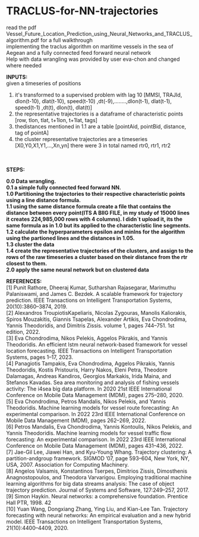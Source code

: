 # TRACLUS-for-NN-trajectories
read the pdf Vessel_Future_Location_Prediction_using_Neural_Networks_and_TRACLUS_algorithm.pdf for a full walkthrough<br>
implementing the traclus algorithm on maritime vessels in the sea of Aegean and a fully connected feed forward neural network<br>
Help with data wrangling was provided by user eva-chon and changed where needed<br>  


**INPUTS:** <br>
given a timeseries of positions<br>
1. it's transformed to a supervised problem with lag 10 [MMSI, TRAJId, dlon(t-10), dlat(t-10), speed(t-10) ,dt(-9),........,dlon(t-1), dlat(t-1), speed(t-1) ,dt(t), dlon(t), dlat(t)]<br>
2. the representative trajectories is a dataframe of characteristic points [row,	tlon, tlat,	t+1lon, t+1lat, tags]<br>
3. thedistances mentioned in 1.1 are a table [pointAid, pointBid, distance, tag of pointA]<br>
4. the cluster representative trajectories are a timeseries [X0,Y0,X1,Y1,...,Xn,yn] there were 3 in total named rtr0, rtr1, rtr2 <br><br><br>


**STEPS:** <br>

**0.0 Data wrangling.** <br>
**0.1 a simple fully connected feed forward NN.** <br>
**1.0 Partitioning the trajectories to their respective characteristic points using a line distance formula.** <br>
**1.1 using the same distance formula create a file that contains the distance between every point(ITS A BIIG FILE, in my study of 15000 lines it creates 224,985,000 rows with 4 columns). I didn`t upload it, its the same formula as in 1.0 but its applied to the characteristic line segments.** <br>
**1.2 calculate the hyperparameters epsilon and minlns for the algorithm using the partioned lines and the distances in 1.05.** <br>
**1.3 cluster the data** <br>
**1.4 create the representative trajectories of the clusters, and assign to the rows of the raw timeseries a cluster based on their distance from the rtr closest to them.** <br>
**2.0 apply the same neural network but on clustered data** <br>

     
**REFERENCES:** <br>
[1] Punit Rathore, Dheeraj Kumar, Sutharshan Rajasegarar, Marimuthu Palaniswami, and
James C. Bezdek. A scalable framework for trajectory prediction. IEEE Transactions on
Intelligent Transportation Systems, 20(10):3860–3874, 2019.  
[2] Alexandros TroupiotisKapeliaris, Nicolas Zygouras, Manolis Kaliorakis, Spiros Mouzakitis,
Giannis Tsapelas, Alexander Artikis, Eva Chondrodima, Yannis Theodoridis, and Dimitris
Zissis. volume 1, pages 744–751. 1st edition, 2022.  
[3] Eva Chondrodima, Nikos Pelekis, Aggelos Pikrakis, and Yannis Theodoridis. An efficient
lstm neural network-based framework for vessel location forecasting. IEEE Transactions on
Intelligent Transportation Systems, pages 1–17, 2023.  
[4] Panagiotis Tampakis, Eva Chondrodima, Aggelos Pikrakis, Yannis Theodoridis, Kostis
Pristouris, Harry Nakos, Eleni Petra, Theodore Dalamagas, Andreas Kandiros, Georgios
Markakis, Irida Maina, and Stefanos Kavadas. Sea area monitoring and analysis of fishing
vessels activity: The i4sea big data platform. In 2020 21st IEEE International Conference
on Mobile Data Management (MDM), pages 275–280, 2020.  
[5] Eva Chondrodima, Petros Mandalis, Nikos Pelekis, and Yannis Theodoridis. Machine learning models for vessel route forecasting: An experimental comparison. In 2022 23rd IEEE
International Conference on Mobile Data Management (MDM), pages 262–269, 2022.  
[6] Petros Mandalis, Eva Chondrodima, Yannis Kontoulis, Nikos Pelekis, and Yannis Theodoridis. Machine learning models for vessel traffic flow forecasting: An experimental comparison. In 2022 23rd IEEE International Conference on Mobile Data Management (MDM),
pages 431–436, 2022.  
[7] Jae-Gil Lee, Jiawei Han, and Kyu-Young Whang. Trajectory clustering: A partition-andgroup framework. SIGMOD ’07, page 593–604, New York, NY, USA, 2007. Association for
Computing Machinery.  
[8] Angelos Valsamis, Konstantinos Tserpes, Dimitrios Zissis, Dimosthenis Anagnostopoulos,
and Theodora Varvarigou. Employing traditional machine learning algorithms for big data
streams analysis: The case of object trajectory prediction. Journal of Systems and Software,
127:249–257, 2017.  
[9] Simon Haykin. Neural networks: a comprehensive foundation. Prentice Hall PTR, 1998.
42  
[10] Yuan Wang, Dongxiang Zhang, Ying Liu, and Kian-Lee Tan. Trajectory forecasting with
neural networks: An empirical evaluation and a new hybrid model. IEEE Transactions on
Intelligent Transportation Systems, 21(10):4400–4409, 2020.  
